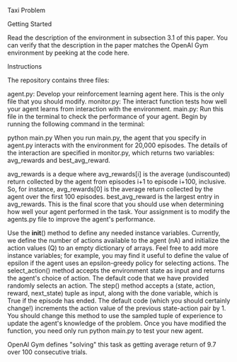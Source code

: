 Taxi Problem

Getting Started

Read the description of the environment in subsection 3.1 of this paper. You can verify that the description in the paper matches the OpenAI Gym environment by peeking at the code here.

Instructions

The repository contains three files:

agent.py: Develop your reinforcement learning agent here. This is the only file that you should modify.
monitor.py: The interact function tests how well your agent learns from interaction with the environment.
main.py: Run this file in the terminal to check the performance of your agent.
Begin by running the following command in the terminal:

python main.py
When you run main.py, the agent that you specify in agent.py interacts with the environment for 20,000 episodes. The details of the interaction are specified in monitor.py, which returns two variables: avg_rewards and best_avg_reward.

avg_rewards is a deque where avg_rewards[i] is the average (undiscounted) return collected by the agent from episodes i+1 to episode i+100, inclusive. So, for instance, avg_rewards[0] is the average return collected by the agent over the first 100 episodes.
best_avg_reward is the largest entry in avg_rewards. This is the final score that you should use when determining how well your agent performed in the task.
Your assignment is to modify the agents.py file to improve the agent's performance.

Use the __init__() method to define any needed instance variables. Currently, we define the number of actions available to the agent (nA) and initialize the action values (Q) to an empty dictionary of arrays. Feel free to add more instance variables; for example, you may find it useful to define the value of epsilon if the agent uses an epsilon-greedy policy for selecting actions.
The select_action() method accepts the environment state as input and returns the agent's choice of action. The default code that we have provided randomly selects an action.
The step() method accepts a (state, action, reward, next_state) tuple as input, along with the done variable, which is True if the episode has ended. The default code (which you should certainly change!) increments the action value of the previous state-action pair by 1. You should change this method to use the sampled tuple of experience to update the agent's knowledge of the problem.
Once you have modified the function, you need only run python main.py to test your new agent.

OpenAI Gym defines "solving" this task as getting average return of 9.7 over 100 consecutive trials.